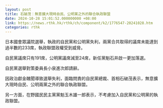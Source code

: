 ```yaml
---
layout: post
title: 石破茂：無意擴大現時自民、公明黨之外的聯合執政聯盟
date: 2024-10-28 15:01:52.000000000 +08:00
link: https://news.rthk.hk/rthk/ch/component/k2/1776547-20241028.htm
categories: rthk
---
```


日本國會眾議院選舉，執政的自民黨和公明黨失利，兩黨合共取得的議席未能達到過半數的233席，執政聯盟政權受到威脅。

自民黨議席只有191席，公明黨議席減至24席，新任黨魁石井啟一更加落選。 

自民黨選舉對策委員長小泉進次郎請辭。

因政治獻金醜聞導致選舉失利，面臨問責的自民黨總裁、首相石破茂表示，無意擴大現時自民、公明兩黨之外的聯合執政聯盟。

另一方面，在野國民民主黨黨魁玉木雄一郎表示，不考慮加入自民黨和公明黨的執政聯盟。

